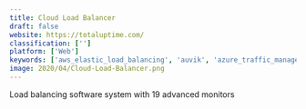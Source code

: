 ```yaml
---
title: Cloud Load Balancer
draft: false 
website: https://totaluptime.com/
classification: ['']
platform: ['Web']
keywords: ['aws_elastic_load_balancing', 'auvik', 'azure_traffic_manager', 'barracuda_load_balancer_adc', 'connectwise_automate', 'google_cloud_load_balancing', 'haltdos', 'kaseya_vsa', 'load_impact', 'loadbalancer.org', 'manageengine_opmanager', 'netflix_eureka', 'opsgenie', 'pc-duo_remote_control', 'rackspace_load_balancers', 'scalearc', 'snapt', 'varnish_plus', 'webtitan', 'jetnexus']
image: 2020/04/Cloud-Load-Balancer.png
---
```

Load balancing software system with 19 advanced monitors